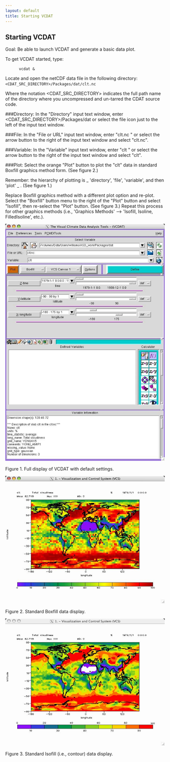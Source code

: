 ```yaml
---
layout: default
title: Starting VCDAT
---
```


##  Starting VCDAT
Goal:  Be able to launch VCDAT and generate a basic data plot. 

To get VCDAT started, type:
    
          vcdat &  
    
Locate and open the netCDF data file in the following directory: 
`<CDAT_SRC_DIRECTORY>/Packages/dat/clt.nc`

Where the notation <CDAT_SRC_DIRECTORY> indicates the full path name of the
directory where you uncompressed and un-tarred the CDAT source code.  

###Directory: 
In the "Directory" input text window, enter
<CDAT_SRC_DIRECTORY>/Packages/dat or select the file icon just to the left of
the input text window.  

###File:
In the "File or URL" input text window, enter "clt.nc <return>" or
select the arrow button to the right of the input text window and select
"clt.nc".  

###Variable:
In the "Variable" input text window, enter "clt <return>" or
select the arrow button to the right of the input text window and select
"clt".  

###Plot:
Select the orange "Plot" button to plot the "clt" data in standard
Boxfill graphics method form. (See figure 2.)  

Remember:  the hierarchy of plotting is _ 'directory', 'file', 'variable', and then 'plot' _ . (See figure 1.)   

Replace Boxfill graphics method with a different plot option and re-plot.  
Select the "Boxfill" button menu to the right of the "Plot" button and select
"Isofill", then re-select the "Plot" button. (See figure 3.) Repeat this
process for other graphics methods (i.e., 'Graphics Methods' \--> 'Isofill,
Isoline, FilledIsoline', etc.).

![VCDAT](media/images/vcdat-1-thumb)

Figure 1. Full display of VCDAT with default settings.

![Plot_1](media/images/plot_1) 

Figure 2. Standard Boxfill data display.

![Plot_2](media/images/plot_2) 

Figure 3. Standard Isofill (i.e., contour) data display.
